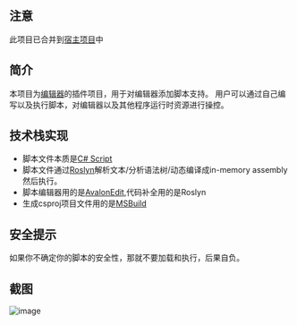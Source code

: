 ## 注意
此项目已合并到[宿主项目](https://github.com/NyagekiFumenProject/OngekiFumenEditor)中

## 简介
  本项目为[编辑器](https://github.com/NyagekiFumenProject/OngekiFumenEditor)的插件项目，用于对编辑器添加脚本支持。
  用户可以通过自己编写以及执行脚本，对编辑器以及其他程序运行时资源进行操控。

## 技术栈实现
   * 脚本文件本质是[C# Script](https://docs.microsoft.com/en-us/archive/msdn-magazine/2016/january/essential-net-csharp-scripting)
   * 脚本文件通过[Roslyn](https://github.com/dotnet/roslyn)解析文本/分析语法树/动态编译成in-memory assembly然后执行。
   * 脚本编辑器用的是[AvalonEdit](https://github.com/icsharpcode/AvalonEdit),代码补全用的是Roslyn
   * 生成csproj项目文件用的是[MSBuild](https://docs.microsoft.com/en-us/visualstudio/msbuild/msbuild-api?view=vs-2022)

## 安全提示
  如果你不确定你的脚本的安全性，那就不要加载和执行，后果自负。
  
## 截图
![image](https://user-images.githubusercontent.com/7549173/168473960-0a012d3d-3f17-4169-a206-b756cc3e0628.png)

